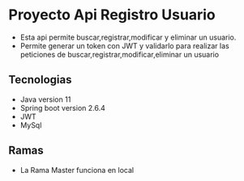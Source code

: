 # Proyecto Api Registro Usuario

- Esta api permite buscar,registrar,modificar y eliminar un usuario.
- Permite generar un token con JWT y validarlo para realizar las peticiones de buscar,registrar,modificar,eliminar un usuario

## Tecnologias

* Java version 11
* Spring boot version 2.6.4
* JWT
* MySql

## Ramas

* La Rama Master funciona en local


